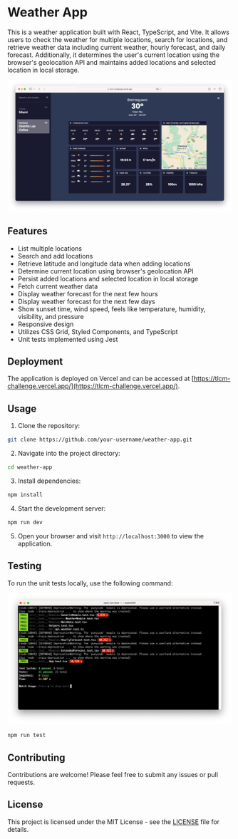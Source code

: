 # Weather App

This is a weather application built with React, TypeScript, and Vite. It allows users to check the weather for multiple locations, search for locations, and retrieve weather data including current weather, hourly forecast, and daily forecast. Additionally, it determines the user's current location using the browser's geolocation API and maintains added locations and selected location in local storage.

![Weather App Preview](/public/preview.png)

## Features

- List multiple locations
- Search and add locations
- Retrieve latitude and longitude data when adding locations
- Determine current location using browser's geolocation API
- Persist added locations and selected location in local storage
- Fetch current weather data
- Display weather forecast for the next few hours
- Display weather forecast for the next few days
- Show sunset time, wind speed, feels like temperature, humidity, visibility, and pressure
- Responsive design
- Utilizes CSS Grid, Styled Components, and TypeScript
- Unit tests implemented using Jest

## Deployment

The application is deployed on Vercel and can be accessed at [https://tlcm-challenge.vercel.app/](https://tlcm-challenge.vercel.app/).

## Usage

1. Clone the repository:

```bash
git clone https://github.com/your-username/weather-app.git
```

2. Navigate into the project directory:

```bash
cd weather-app
```

3. Install dependencies:

```bash
npm install
```

4. Start the development server:

```bash
npm run dev
```

5. Open your browser and visit `http://localhost:3000` to view the application.

## Testing

To run the unit tests locally, use the following command:

![Passed tests](/public/test.png)

```bash
npm run test
```

## Contributing

Contributions are welcome! Please feel free to submit any issues or pull requests.

## License

This project is licensed under the MIT License - see the [LICENSE](LICENSE) file for details.
